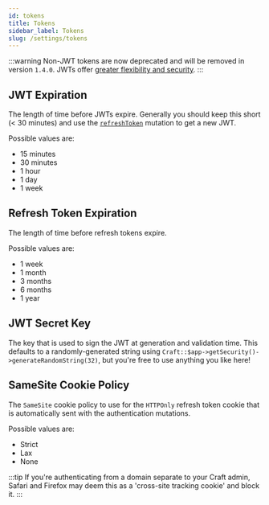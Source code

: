 ```yaml
---
id: tokens
title: Tokens
sidebar_label: Tokens
slug: /settings/tokens
---
```


:::warning
Non-JWT tokens are now deprecated and will be removed in version `1.4.0`. JWTs offer [greater flexibility and security](/docs/modifying-jwts).
:::

## JWT Expiration

The length of time before JWTs expire. Generally you should keep this short (< 30 minutes) and use the [`refreshToken`](/docs/usage/authentication#refresh-jwt) mutation to get a new JWT.

Possible values are:

- 15 minutes
- 30 minutes
- 1 hour
- 1 day
- 1 week

## Refresh Token Expiration

The length of time before refresh tokens expire.

Possible values are:

- 1 week
- 1 month
- 3 months
- 6 months
- 1 year

## JWT Secret Key

The key that is used to sign the JWT at generation and validation time. This defaults to a randomly-generated string using `Craft::$app->getSecurity()->generateRandomString(32)`, but you're free to use anything you like here!

## SameSite Cookie Policy

The `SameSite` cookie policy to use for the `HTTPOnly` refresh token cookie that is automatically sent with the authentication mutations.

Possible values are:

- Strict
- Lax
- None

:::tip
If you're authenticating from a domain separate to your Craft admin, Safari and Firefox may deem this as a 'cross-site tracking cookie' and block it.
:::
